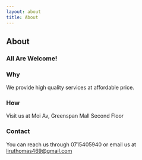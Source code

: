 ```yaml
---
layout: about
title: About
---
```


## About

### All Are Welcome!

### Why

We provide high quality services at affordable price.

### How

Visit us at Moi Av, Greenspan Mall Second Floor

### Contact

You can reach us through 0715405940 or email us at liruthomas469@gmail.com
